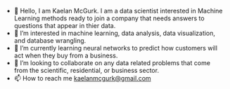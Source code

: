 - 👋 Hello, I am Kaelan McGurk. I am a data scientist interested in Machine Learning methods ready to join a company that needs answers to questions that appear in thier data. 
- 👀 I’m interested in machine learning, data analysis, data visualization, and database wrangling.
- 🌱 I’m currently learning neural networks to predict how customers will act when they buy from a business. 
- 💞️ I’m looking to collaborate on any data related problems that come from the scientific, residential, or business sector. 
- 📫 How to reach me kaelanmcgurk@gmail.com

<!---
kaelanmcgurk/kaelanmcgurk is a ✨ special ✨ repository because its `README.md` (this file) appears on your GitHub profile.
You can click the Preview link to take a look at your changes.
--->
